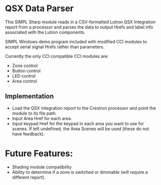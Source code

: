 # QSX Data Parser
 
This SIMPL Sharp module reads in a CSV-formatted Lutron QSX Integration report from a processor and parses the data to output Hrefs and label info associated with the Lutron components. 

SIMPL Windows demo program included with modified CCI modules to accept serial signal Hrefs rather than parameters.

Currently the only CCI compatible CCI modules are:
- Zone control
- Button control
- LED control
- Area control

## Implementation
- Load the QSX integration report to the Crestron processor and point the module to its file path.
- Input Area Href for each area.
- Input keypad Href for the keypad in each area you want to use for scenes. If left undefined, the Area Scenes will be used (these do not have feedback).

# Future Features:
- Shading module compatibility
- Ability to determine if a zone is switched or dimmable (will require a different report).
